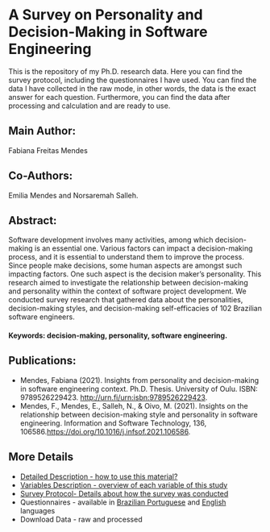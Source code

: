 # A Survey on Personality and Decision-Making in Software Engineering
This is the repository of my Ph.D. research data. Here you can find the survey protocol, including the questionnaires I have used. You can find the data I have collected in the raw mode, in other words, the data is the exact answer for each question. Furthermore, you can find the data after processing and calculation and are ready to use.

## Main Author:
Fabiana Freitas Mendes

## Co-Authors:
Emilia Mendes and Norsaremah Salleh.

## Abstract:
Software development involves many activities, among which decision-making is an essential one. Various factors can impact a decision-making process, and it is essential to understand them to improve the process. Since people make decisions, some human aspects are amongst such impacting factors. One such aspect is the decision maker’s personality. This research aimed to investigate the relationship between decision-making and personality within the context of software project development. We conducted survey research that gathered data about the personalities, decision-making styles, and decision-making self-efficacies of 102 Brazilian software engineers. 

#### Keywords: decision-making, personality, software engineering.

## Publications:
* Mendes, Fabiana (2021). Insights from personality and decision-making in software engineering context. Ph.D. Thesis. University of Oulu. ISBN: 9789526229423. http://urn.fi/urn:isbn:9789526229423.
* Mendes, F., Mendes, E., Salleh, N., & Oivo, M. (2021). Insights on the relationship between decision-making style and personality in software engineering. Information and Software Technology, 136, 106586.https://doi.org/10.1016/j.infsof.2021.106586.
## More Details
* [Detailed Description - how to use this material?](https://github.com/fabianafmendes/DMSxPersonality/blob/1ed71275b6cc59056c2a546ca6bd07360a14dc87/Protocol/detailedDescription.md)
* [Variables Description - overview of each variable of this study](https://github.com/fabianafmendes/DMSxPersonality/blob/1ed71275b6cc59056c2a546ca6bd07360a14dc87/Protocol/variables.md)
* [Survey Protocol- Details about how the survey was conducted](https://github.com/fabianafmendes/DMSxPersonality/blob/852c6447cc57cb7bd53e2fbb3e47ff83848b9376/Survey%20Protocol.pdf)
* Questionnaires - available in [Brazilian Portuguese](https://github.com/fabianafmendes/DMSxPersonality/blob/852c6447cc57cb7bd53e2fbb3e47ff83848b9376/Questionnaire%20in%20Brazilian%20Portuguese.docx) and [English](https://github.com/fabianafmendes/DMSxPersonality/blob/852c6447cc57cb7bd53e2fbb3e47ff83848b9376/Questionnaire%20in%20English.docx) languages
* Download Data - raw and processed

